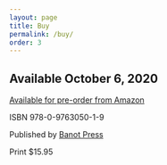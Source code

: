 ```yaml
---
layout: page
title: Buy
permalink: /buy/
order: 3
---
```


<h2>Available October 6, 2020</h2>

<a href="https://www.amazon.com/Tales-Holy-Mysticat-Jewish-Stories/dp/0976305011/ref=sr_1_1?keywords=mysticat&qid=1582851080&s=books&sr=1-1">Available for pre-order from Amazon</a>

ISBN 978-0-9763050-1-9

Published by <a href="https://banotpress.com">Banot Press</a>

Print $15.95

